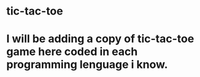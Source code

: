 # tic-tac-toe
# I will be adding a copy of tic-tac-toe game here coded in each programming lenguage i know.
